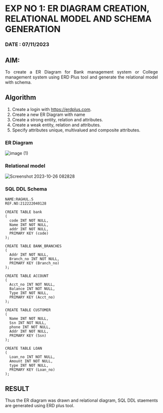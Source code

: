 # EXP NO 1: ER DIAGRAM CREATION, RELATIONAL MODEL AND SCHEMA GENERATION  
### DATE  : 07/11/2023
## AIM:
<div align="justify">
   To create a ER Diagram for Bank management system or College management system using ERD Plus tool and generate the relational model with schema. 
</div>

## Algorithm
1. Create a login with https://erdplus.com.
2. Create a new ER Diagram with name
3. Create a strong entity, relation and attributes.
4. Create a weak entity, relation and attributes.
5. Specify attributes unique, multivalued and composite attributes.

### ER Diagram 
![image (1)](https://github.com/KISHORE22001263/DBMS/assets/121484538/538bdd94-91c5-4660-8585-00ab140f6d41)
### Relational model
![Screenshot 2023-10-26 082828](https://github.com/KISHORE22001263/DBMS/assets/121484538/8e162eec-e523-4155-9547-656b0d55bf5f)
### SQL DDL Schema 
```
NAME:RAGHUL.S
REF.NO:212222040128
```
```
CREATE TABLE bank
(
  code INT NOT NULL,
  Name INT NOT NULL,
  addr INT NOT NULL,
  PRIMARY KEY (code)
);

CREATE TABLE BANK_BRANCHES
(
  Addr INT NOT NULL,
  Branch_no INT NOT NULL,
  PRIMARY KEY (Branch_no)
);

CREATE TABLE ACCOUNT
(
  Acct_no INT NOT NULL,
  Balance INT NOT NULL,
  Type INT NOT NULL,
  PRIMARY KEY (Acct_no)
);

CREATE TABLE CUSTOMER
(
  Name INT NOT NULL,
  Ssn INT NOT NULL,
  phone INT NOT NULL,
  Addr INT NOT NULL,
  PRIMARY KEY (Ssn)
);

CREATE TABLE LOAN
(
  Loan_no INT NOT NULL,
  Amount INT NOT NULL,
  type INT NOT NULL,
  PRIMARY KEY (Loan_no)
);
```
## RESULT 
<div align="justify">
Thus the ER diagram was drawn and relational diagram, SQL DDL staements are generated using ERD plus tool.
</div>
